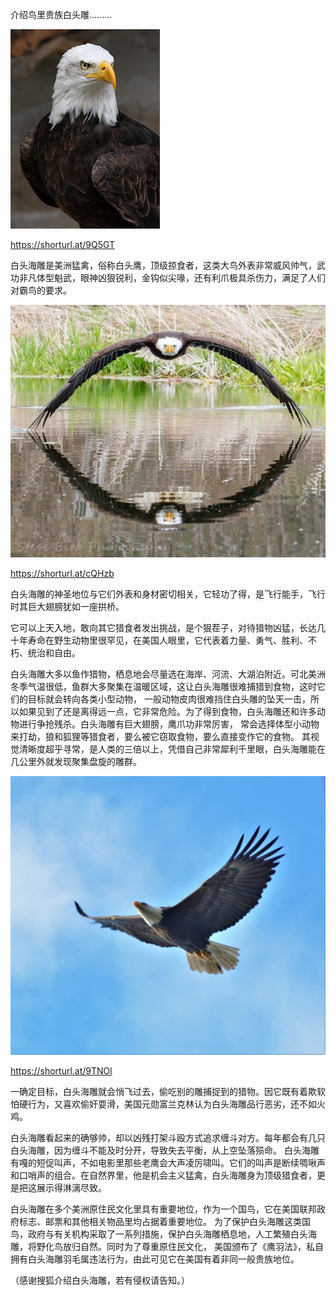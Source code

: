 介绍鸟里贵族白头雕.........


![介绍鸟里贵族白头雕](https://github.com/ywangnccu/ywang/blob/main/images/Eagle/EAGLE.jpg)

https://shorturl.at/9Q5GT

白头海雕是美洲猛禽，俗称白头鹰，顶级掠食者，这类大鸟外表非常威风帅气，武功非凡体型魁武，眼神凶狠锐利，金钩似尖喙，还有利爪极具杀伤力，满足了人们对霸鸟的要求。


![介绍鸟里贵族白头雕](https://github.com/ywangnccu/ywang/blob/main/images/Eagle/EAGLE1.jpg)

https://shorturl.at/cQHzb

白头海雕的神圣地位与它们外表和身材密切相关，它轻功了得，是飞行能手，飞行时其巨大翅膀犹如一座拱桥。

它可以上天入地，敢向其它猎食者发出挑战，是个狠茬子，对待猎物凶猛，长达几十年寿命在野生动物里很罕见，在美国人眼里，它代表着力量、勇气、胜利、不朽、统治和自由。

白头海雕大多以鱼作猎物，栖息地会尽量选在海岸、河流、大湖泊附近。可北美洲冬季气温很低，鱼群大多聚集在温暖区域，这让白头海雕很难捕猎到食物，这时它们的目标就会转向各类小型动物，
一般动物皮肉很难挡住白头雕的坠天一击，所以如果见到了还是离得远一点，它非常危险。为了得到食物，白头海雕还和许多动物进行争抢残杀。白头海雕有巨大翅膀，鹰爪功非常厉害，
常会选择体型小动物来打劫，狼和狐狸等猎食者，要么被它窃取食物，要么直接变作它的食物。
其视觉清晰度超乎寻常，是人类的三倍以上，凭借自己非常犀利千里眼，白头海雕能在几公里外就发现聚集盘旋的雕群。

![介绍鸟里贵族白头雕](https://github.com/ywangnccu/ywang/blob/main/images/Eagle/EAGLE-1.jpg)

https://shorturl.at/9TNOl

一确定目标，白头海雕就会悄飞过去，偷吃别的雕捕捉到的猎物。因它既有着欺软怕硬行为，又喜欢偷奸耍滑，美国元勋富兰克林认为白头海雕品行恶劣，还不如火鸡。

白头海雕看起来的确够帅，却以凶残打架斗殴方式追求缠斗对方。每年都会有几只白头海雕，因为缠斗不能及时分开，导致失去平衡，从上空坠落殒命。
白头海雕有嘎的短促叫声，不如电影里那些老鹰会大声凌厉啸叫。它们的叫声是断续啁啾声和口哨声的组合。在自然界里，他是机会主义猛禽，白头海雕身为顶级猎食者，更是把这展示得淋漓尽致。

白头海雕在多个美洲原住民文化里具有重要地位，作为一个国鸟，它在美国联邦政府标志、邮票和其他相关物品里均占据着重要地位。
为了保护白头海雕这类国鸟，政府与有关机构采取了一系列措施，保护白头海雕栖息地，人工繁殖白头海雕，将野化鸟放归自然。同时为了尊重原住民文化，
美国颁布了《鹰羽法》，私自拥有白头海雕羽毛属违法行为，由此可见它在美国有着非同一般贵族地位。


（感谢搜狐介绍白头海雕，若有侵权请告知。）
